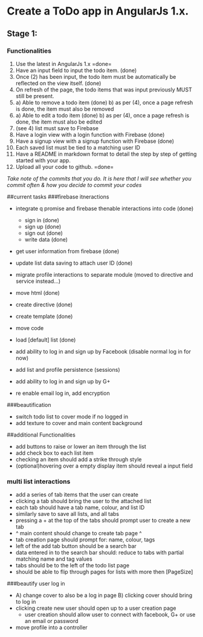 # Create a ToDo app in AngularJs 1.x.

## Stage 1:

### Functionalities

1. Use the latest in AngularJs 1.x =done=
2. Have an input field to input the todo item. (done)
3. Once (2) has been input, the todo item must be automatically be reflected on the view itself. (done)
4. On refresh of the page, the todo items that was input previously MUST still be present.
5. a) Able to remove a todo item (done)
   b) as per (4), once a page refresh is done, the item must also be removed
6. a) Able to edit a todo item (done)
   b) as per (4), once a page refresh is done, the item must also be edited
7. (see 4) list must save to Firebase
8. Have a login view with a login function with Firebase (done)
9. Have a signup view with a signup function with Firebase (done)
10. Each saved list must be tied to a matching user ID
11. Have a README in markdown format to detail the step by step of getting started with your app.
12. Upload all your code to github. =done=

*Take note of the commits that you do. It is here that I will see whether you commit often & how you decide to commit your codes*

##current tasks
###firebase itneractions
- integrate q promise and firebase thenable interactions into code (done)
  - sign in (done)
  - sign up (done)
  - sign out (done)
  - write data (done)
- get user information from firebase (done)
- update list data saving to attach user ID (done)
- migrate profile interactions to separate module (moved to directive and service instead...)
 - move html (done)
  - create directive (done)
  - create template (done)
 - move code
- load [default] list (done)
- add ability to log in and sign up by Facebook (disable normal log in for now)
- add list and profile persistence (sessions)

- add ability to log in and sign up by G+
- re enable email log in, add encryption

###beautification
- switch todo list to cover mode if no logged in
- add texture to cover and main content background

##additional Functionalities
- add buttons to raise or lower an item through the list
- add check box to each list item
- checking an item should add a strike through style
- (optional)hovering over a empty display item should reveal a input field

### multi list interactions
- add a series of tab items that the user can create
- clicking a tab should bring the user to the attached list
- each tab should have a tab name, colour, and list ID
- similarly save to save all lists, and all tabs
- pressing a + at the top of the tabs should prompt user to create a new tab
- ^ main content should change to create tab page ^
- tab creation page should prompt for: name, colour, tags
- left of the add tab button should be a search bar
- data entered in to the search bar should: reduce to tabs with partial matching name and tag values
- tabs should be to the left of the todo list page
- should be able to flip through pages for lists with more then [PageSize]

###beautify user log in
- A) change cover to also be a log in page
  B) clicking cover should bring to log in
- clicking create new user should open up to a user creation page
  - user creation should allow user to connect with facebook, G+ or use an email or password
- move profile into a controller
